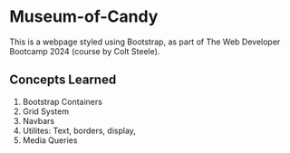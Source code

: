 # Museum-of-Candy
This is a webpage styled using Bootstrap, as part of The Web Developer Bootcamp 2024 (course by Colt Steele).

## Concepts Learned 
1. Bootstrap Containers
2. Grid System
3. Navbars
4. Utilites: Text, borders, display,
5. Media Queries
